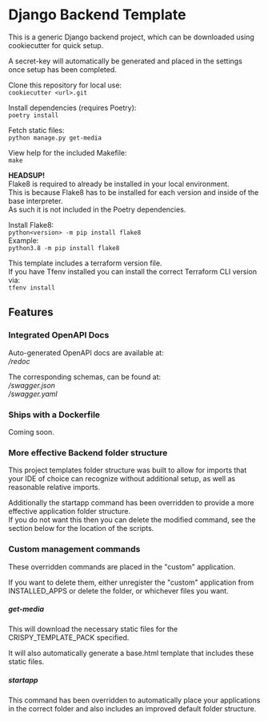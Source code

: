 # Django Backend Template

This is a generic Django backend project,
which can be downloaded using cookiecutter
for quick setup.  

A secret-key will automatically be generated
and placed in the settings once setup
has been completed.  

Clone this repository for local use:  
``cookiecutter <url>.git``  

Install dependencies (requires Poetry):  
``poetry install``  

Fetch static files:  
``python manage.py get-media``  

View help for the included Makefile:  
``make``  

**HEADSUP!**  
Flake8 is required to already be installed
in your local environment.  
This is because Flake8 has to be installed
for each version and inside of the base
interpreter.  
As such it is not included in the Poetry
dependencies.  

Install Flake8:  
``python<version> -m pip install flake8``  
Example:  
``python3.8 -m pip install flake8``

This template includes a terraform
version file.  
If you have Tfenv installed you can 
install the correct Terraform CLI 
version via:  
``tfenv install``

## Features

### Integrated OpenAPI Docs
Auto-generated OpenAPI docs are
available at:  
*/redoc*  

The corresponding schemas,
can be found at:  
*/swagger.json*  
*/swagger.yaml*

### Ships with a Dockerfile
Coming soon.

### More effective Backend folder structure
This project templates folder structure
was built to allow for imports that your
IDE of choice can recognize without
additional setup, as well as reasonable
relative imports.  

Additionally the startapp command has been
overridden to provide a more effective
application folder structure.  
If you do not want this then you can
delete the modified command, see the section
below for the location of the scripts.

### Custom management commands
These overridden commands are placed
in the "custom" application.

If you want to delete them, either
unregister the "custom" application from
INSTALLED_APPS or delete the folder, or
whichever files you want.

##### get-media
This will download the necessary static
files for the CRISPY_TEMPLATE_PACK
specified.  

It will also automatically generate a
base.html template that includes these
static files.

##### startapp
This command has been overridden to
automatically place your applications in
the correct folder and also includes an
improved default folder structure.
